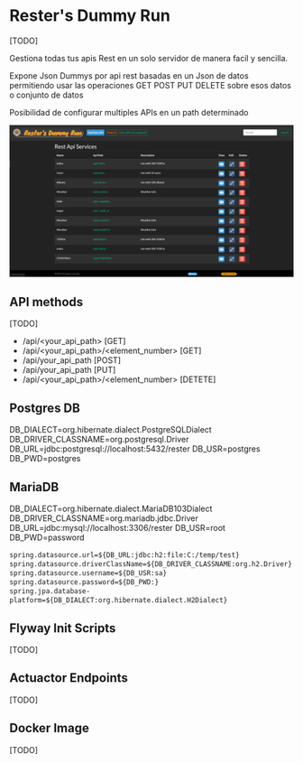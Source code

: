 # Rester's Dummy Run

[TODO]

Gestiona todas tus apis Rest en un solo servidor de manera facil y sencilla.

Expone Json Dummys por api rest basadas en un Json de datos permitiendo usar
las operaciones GET POST PUT DELETE sobre esos datos o conjunto de datos

Posibilidad de configurar multiples APIs en un path determinado

![Reste's UI](assets/resters-ui.png)

## API methods
[TODO]

* /api/<your_api_path> [GET]
* /api/<your_api_path>/<element_number> [GET]
* /api/your_api_path [POST]
* /api/your_api_path [PUT]
* /api/<your_api_path>/<element_number> [DETETE]


## Postgres DB
DB_DIALECT=org.hibernate.dialect.PostgreSQLDialect
DB_DRIVER_CLASSNAME=org.postgresql.Driver
DB_URL=jdbc:postgresql://localhost:5432/rester
DB_USR=postgres
DB_PWD=postgres

## MariaDB
DB_DIALECT=org.hibernate.dialect.MariaDB103Dialect
DB_DRIVER_CLASSNAME=org.mariadb.jdbc.Driver
DB_URL=jdbc:mysql://localhost:3306/rester
DB_USR=root
DB_PWD=password

```
spring.datasource.url=${DB_URL:jdbc:h2:file:C:/temp/test}
spring.datasource.driverClassName=${DB_DRIVER_CLASSNAME:org.h2.Driver}
spring.datasource.username=${DB_USR:sa}
spring.datasource.password=${DB_PWD:}
spring.jpa.database-platform=${DB_DIALECT:org.hibernate.dialect.H2Dialect}
```

## Flyway Init Scripts
[TODO]

## Actuactor Endpoints
[TODO]

## Docker Image
[TODO]
